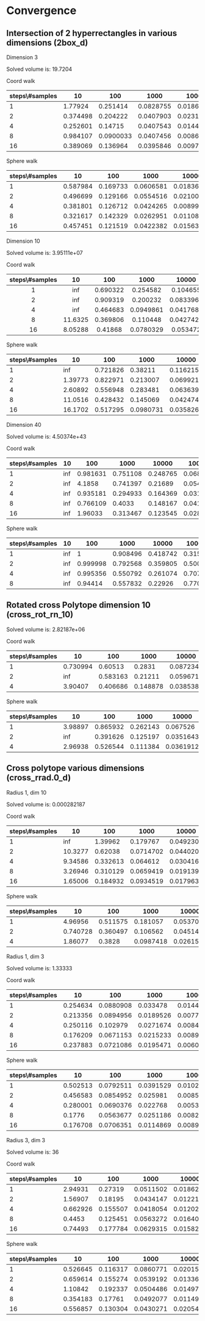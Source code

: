 # Convergence

## Intersection of 2 hyperrectangles in various dimensions (2box_d)

Dimension 3

Solved volume is: 19.7204

Coord walk

|steps\\#samples|	10|	100|	1000|	10000|	100000|	1000000|
|---|---|---|---|---|---|---|
|1|	1.77924|	0.251414|	0.0828755|	0.0186197|	0.0117106|	0.00366607|
|2|	0.374498|	0.204222|	0.0407903|	0.0231497|	0.00450285|	0.00181392|
|4|	0.252601|	0.14715|	0.0407543|	0.0144738|	0.00498408|	0.00104333|
|8|	0.984107|	0.0900033|	0.0407456|	0.00864386|	0.00384252|	0.00080238|
|16|	0.389069|	0.136964|	0.0395846|	0.00970994|	0.00169671|	0.00112971|


Sphere walk

|steps\\#samples|	10|	100|	1000|	10000|	100000|	1000000|
|---|---|---|---|---|---|---|
1|	0.587984|	0.169733|	0.0606581|	0.0183622|	0.00564643|	0.00188929|
2|	0.496699|	0.129166|	0.0554516|	0.0210085|	0.00573929|	0.00171978|
4|	0.381801|	0.126712|	0.0424265|	0.00899624|	0.00341074|	0.00137383|
8|	0.321617|	0.142329|	0.0262951|	0.0110806|	0.00326298|	0.00153945|
16|	0.457451|	0.121519|	0.0422382|	0.0156372|	0.0041633|	0.00128925|


Dimension 10

Solved volume is: 3.95111e+07

Coord walk

|steps\\#samples|	10|	100|	1000|	10000|	100000|	1000000 | 
|:---:|:---:|:---:|:---:|:---:| :---:|:---:|  
|1|	inf|	0.690322|	0.254582|	0.104655|	0.0271701|	0.00783131 | 
|2|	inf|	0.909319|	0.200232|	0.0833964|	0.0246193|	0.00573068 | 
|4|	inf|	0.464683|	0.0949861|	0.0417689|	0.0215894|	0.00465486 | 
|8|	11.6325|	0.369806|	0.110448|	0.0427429|	0.0159993|	0.00428838 | 
|16|	8.05288|	0.41868|	0.0780329|	0.053472|	0.0116425|	0.00261845 | 

Sphere walk

|steps\\#samples|	10|	100|	1000|	10000|	100000|	1000000|
|---|---|---|---|---|---|---|
|1|	inf|	0.721826|	0.38211|	0.116215|	0.0253629|	0.0116611|
|2|	1.39773|	0.822971|	0.213007|	0.0699217|	0.0238483|	0.106307|
|4|	2.60892|	0.556948|	0.283481|	0.0636392|	0.0144572|	0.204603|
|8|	11.0516|	0.428432|	0.145069|	0.0424741|	0.107105|	0.303625|
|16|	16.1702|	0.517295|	0.0980731|	0.0358264|	0.112576|	0.401111|


Dimension 40

Solved volume is: 4.50374e+43

Coord walk

|steps\\#samples|	10|	100|	1000|	10000|	100000|	1000000|
|---|---|---|---|---|---|---|
|1|	inf|	0.981631|	0.751108|	0.248765|	0.068062|	0.0273168|
|2|	inf|	4.1858|	0.741397|	0.21689|	0.0542687|	0.0159306|
|4|	inf|	0.935181|	0.294933|	0.164369|	0.031755|	0.0169921|
|8|	inf|	0.766109|	0.4033|	0.148167|	0.0418792|	0.0112543|
|16|	inf|	1.96033|	0.313467|	0.123545|	0.02812|	0.00837036|

Sphere walk

|steps\\#samples|	10|	100|	1000|	10000|	100000|	1000000|
|---|---|---|---|---|---|---|
|1|	inf|	1|	0.908496|	0.418742|	0.315893|	0.939796|
|2|	inf|	0.999998|	0.792568|	0.359805|	0.500386|	1|
|4|	inf|	0.995356|	0.550792|	0.261074|	0.707069|	1|
|8|	inf|	0.94414|	0.557832|	0.22926|	0.770188|	1|


## Rotated cross Polytope dimension 10 (cross_rot_rn_10)

Solved volume is: 2.82187e+06

Coord walk

|steps\\#samples|	10|	100|	1000|	10000|	100000|	1000000|
|---|---|---|---|---|---|---|
|1|	0.730994|	0.60513|	0.2831|	0.0872346|	0.0283591|	0.00832197|
|2|	inf|	0.583163|	0.21211|	0.059671|	0.0160262|	0.00221627|
|4|	3.90407|	0.406686|	0.148878|	0.0385383|	0.0106316|	0.00212649|


Sphere walk


|steps\\#samples|	10|	100|	1000|	10000|	100000|	1000000|
|---|---|---|---|---|---|---|
|1|	3.98897|	0.865932|	0.262143|	0.067526|	0.0204808|	0.00897943|
|2|	inf|	0.391626|	0.125197|	0.0351643|	0.0181429|	0.00477737|
|4|	2.96938|	0.526544|	0.111384|	0.0361912|	0.0145519|	0.203753|



## Cross polytope various dimensions (cross_rrad.0_d)

Radius 1, dim 10

Solved volume is: 0.000282187

Coord walk

|steps\\#samples|	10|	100|	1000|	10000|	100000|	1000000|
|---|---|---|---|---|---|---|
|1|	inf|	1.39962|	0.179767|	0.0492305|	0.0168156|	0.00469697|
|2|	10.3277|	0.62038|	0.0714702|	0.0440209|	0.0124165|	0.00360958|
|4|	9.34586|	0.332613|	0.064612|	0.0304164|	0.00540886|	0.00177693|
|8|	3.26946|	0.310129|	0.0659419|	0.0191391|	0.00657317|	0.00232799|
|16|	1.65006|	0.184932|	0.0934519|	0.0179632|	0.0100663|	0.0017715|


Sphere walk

|steps\\#samples|	10|	100|	1000|	10000|	100000|	1000000|
|---|---|---|---|---|---|---|
|1|	4.96956|	0.511575|	0.181057|	0.0537059|	0.0170103|	0.00284205|
|2|	0.740728|	0.360497|	0.106562|	0.0451478|	0.0114139|	0.00298146|
|4|	1.86077|	0.3828|	0.0987418|	0.0261535|	0.00889865|	0.102406|



Radius 1, dim 3

Solved volume is: 1.33333

Coord walk

|steps\\#samples|	10|	100|	1000|	10000|	100000|	1000000|
|---|---|---|---|---|---|---|
|1|	0.254634|	0.0880908|	0.033478|	0.0144988|	0.00290747|	0.00123344|
|2|	0.213356|	0.0894956|	0.0189526|	0.00770755|	0.00295965|	0.000618091|
|4|	0.250116|	0.102979|	0.0271674|	0.00840149|	0.00278278|	0.000627118|
|8|	0.176209|	0.0671153|	0.0215233|	0.00892687|	0.00251684|	0.000646374|
|16|	0.237883|	0.0721086|	0.0195471|	0.00601554|	0.0022634|	0.000898444|

Sphere walk

|steps\\#samples|	10|	100|	1000|	10000|	100000|	1000000|
|---|---|---|---|---|---|---|
|1|	0.502513|	0.0792511|	0.0391529|	0.0102874|	0.00407638|	0.00107408|
|2|	0.456583|	0.0854952|	0.025981|	0.008581|	0.00267427|	0.000927619|
|4|	0.280001|	0.0690376|	0.022768|	0.00530246|	0.00216537|	0.000750736|
|8|	0.1776|	0.0563677|	0.0251186|	0.00828713|	0.00186087|	0.000951268|
|16|	0.176708|	0.0706351|	0.0114869|	0.00891989|	0.0021203|	0.000660455|


Radius 3, dim 3

Solved volume is: 36

Coord walk

|steps\\#samples|	10|	100|	1000|	10000|	100000|	1000000|
|---|---|---|---|---|---|---|
|1|	2.94931|	0.27319|	0.0511502|	0.0186266|	0.00535345|	0.00304093|
|2|	1.56907|	0.18195|	0.0434147|	0.0122176|	0.00335658|	0.00177728|
|4|	0.662926|	0.155507|	0.0418054|	0.0120217|	0.00551816|	0.0015596|
|8|	0.4453|	0.125451|	0.0563272|	0.0164074|	0.00419569|	0.00161348|
|16|	0.74493|	0.177784|	0.0629315|	0.0158212|	0.00352409|	0.00126256|

Sphere walk

|steps\\#samples|	10|	100|	1000|	10000|	100000|	1000000|
|---|---|---|---|---|---|---|
|1|	0.526645|	0.116317|	0.0860771|	0.0201538|	0.00700085|	0.00227056|
|2|	0.659614|	0.155274|	0.0539192|	0.0133637|	0.00594895|	0.000903891|
|4|	1.10842|	0.192337|	0.0504486|	0.014975|	0.00615375|	0.00104601|
|8|	0.354183|	0.17761|	0.0492077|	0.0114978|	0.00349024|	0.0018215|
|16|	0.556857|	0.130304|	0.0430271|	0.0205439|	0.00379898|	0.0589769|

